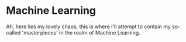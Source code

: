 # Machine Learning
Ah, here lies my lovely chaos, this is where I'll attempt to contain my so-called 'masterpieces' in the realm of Machine Learning. 
